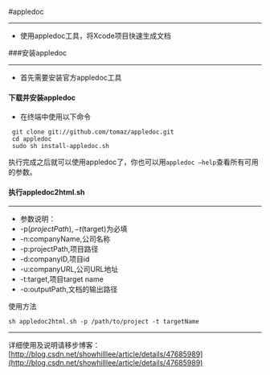 #appledoc
***
* 使用appledoc工具，将Xcode项目快速生成文档


###安装appledoc
***
* 首先需要安装官方appledoc工具

#### 下载并安装appledoc
* 在终端中使用以下命令

```
 git clone git://github.com/tomaz/appledoc.git
 cd appledoc
 sudo sh install-appledoc.sh
```

执行完成之后就可以使用appledoc了，你也可以用`appledoc –help`查看所有可用的参数。

#### 执行appledoc2html.sh
***

* 参数说明：
* -p($projectPath),-t($target)为必填
* -n:companyName,公司名称
* -p:projectPath,项目路径
* -d:companyID,项目id
* -u:companyURL,公司URL地址
* -t:target,项目target name	
* -o:outputPath,文档的输出路径

使用方法

```
sh appledoc2html.sh -p /path/to/project -t targetName
```

***
详细使用及说明请移步博客：
[http://blog.csdn.net/showhilllee/article/details/47685989](http://blog.csdn.net/showhilllee/article/details/47685989)
